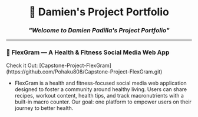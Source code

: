 <h1 align="center">💼 Damien's Project Portfolio</h1>

<h3 align="center"><em>"Welcome to Damien Padilla's Project Portfolio"</em></h3>

---

<h3>💪 FlexGram — A Health & Fitness Social Media Web App</h3>
Check it Out: [Capstone-Project-FlexGram] (https://github.com/Pohaku808/Capstone-Project-FlexGram.git)


- FlexGram is a health and fitness-focused social media web application designed to foster a community around healthy living. Users can share recipes, workout content, health tips, and track macronutrients with a built-in macro counter. Our goal: one platform to empower users on their journey to better health.

